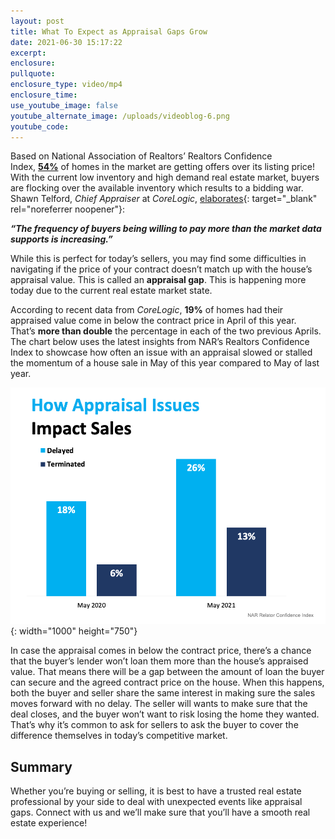 ```yaml
---
layout: post
title: What To Expect as Appraisal Gaps Grow
date: 2021-06-30 15:17:22
excerpt:
enclosure:
pullquote:
enclosure_type: video/mp4
enclosure_time:
use_youtube_image: false
youtube_alternate_image: /uploads/videoblog-6.png
youtube_code:
---
```

Based on National Association of Realtors’ Realtors Confidence Index,&nbsp;**[54%](https://cdn.nar.realtor/sites/default/files/documents/2021-05-realtors-confidence-index-06-22-2021.pdf)**&nbsp;of homes in the market are getting offers over its listing price\! With the current low inventory and high demand real estate market, buyers are flocking over the available inventory which results to a bidding war. Shawn Telford,&nbsp;*Chief Appraiser*&nbsp;at&nbsp;*CoreLogic*,&nbsp;[elaborates](https://www.seattletimes.com/business/homebuyers-increasingly-willing-to-pay-above-asking-price/){: target="_blank" rel="noreferrer noopener"}\:

***“The frequency of buyers being willing to pay more than the market data supports is increasing.”***

While this is perfect for today’s sellers, you may find some difficulties in navigating if the price of your contract doesn’t match up with the house’s appraisal value. This is called an&nbsp;**appraisal gap**. This is happening more today due to the current real estate market state.

According to recent data from&nbsp;*CoreLogic*,&nbsp;**19%**&nbsp;of homes had their appraised value come in below the contract price in April of this year. That’s&nbsp;**more than double**&nbsp;the percentage in each of the two previous Aprils. The chart below uses the latest insights from NAR’s Realtors Confidence Index to showcase how often an issue with an appraisal slowed or stalled the momentum of a house sale in May of this year compared to May of last year.

![](/uploads/20210629-mem-eng-1.png){: width="1000" height="750"}

In case the appraisal comes in below the contract price, there’s a chance that the buyer’s lender won’t loan them more than the house’s appraised value. That means there will be a gap between the amount of loan the buyer can secure and the agreed contract price on the house. When this happens, both the buyer and seller share the same interest in making sure the sales moves forward with no delay. The seller will wants to make sure that the deal closes, and the buyer won’t want to risk losing the home they wanted. That’s why it’s common to ask for sellers to ask the buyer to cover the difference themselves in today’s competitive market.

## **Summary**

Whether you’re buying or selling, it is best to have a trusted real estate professional by your side to deal with unexpected events like appraisal gaps. Connect with us and we’ll make sure that you’ll have a smooth real estate experience\!
